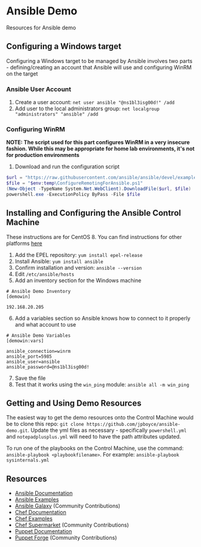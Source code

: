 # Ansible Demo
Resources for Ansible demo

## Configuring a Windows target
Configuring a Windows target to be managed by Ansible involves two parts - defining/creating an account that Ansible will use and configuring WinRM on the target

### Ansible User Account
1. Create a user account:  `net user ansible "@ns1bl3isg00d!" /add`
2. Add user to the local administrators group:  `net localgroup "administrators" "ansible" /add`

### Configuring WinRM
**NOTE: The script used for this part configures WinRM in a very insecure fashion.  While this may be appropriate for home lab environments, it's not for production environments**
1. Download and run the configuration script 
```powershell
$url = "https://raw.githubusercontent.com/ansible/ansible/devel/examples/scripts/ConfigureRemotingForAnsible.ps1"
$file = "$env:temp\ConfigureRemotingForAnsible.ps1"
(New-Object -TypeName System.Net.WebClient).DownloadFile($url, $file)
powershell.exe -ExecutionPolicy ByPass -File $file
```

## Installing and Configuring the Ansible Control Machine
These instructions are for CentOS 8.  You can find instructions for other platforms [here](https://docs.ansible.com/ansible/latest/installation_guide/index.html)
1. Add the EPEL repository:  `yum install epel-release`
2. Install Ansible:  `yum install ansible`
3. Confirm installation and version:  `ansible --version`
4. Edit `/etc/ansible/hosts`
5. Add an inventory section for the Windows machine
```shell
# Ansible Demo Inventory
[demowin]

192.168.20.205
```
6. Add a variables section so Ansible knows how to connect to it properly and what account to use
```shell
# Ansible Demo Variables
[demowin:vars]

ansible_connection=winrm
ansible_port=5985
ansible_user=ansible
ansible_password=@ns1bl3isg00d!
```
7. Save the file
8. Test that it works using the `win_ping` module: `ansible all -m win_ping`

## Getting and Using Demo Resources
The easiest way to get the demo resources onto the Control Machine would be to clone this repo: `git clone https://github.com/jpboyce/ansible-demo.git`.  Update the yml files as necessary - specifically `powershell.yml` and `notepadplusplus.yml` will need to have the path attributes updated.

To run one of the playbooks on the Control Machine, use the command: `ansible-playbook <playbookfilename>`.  For example: `ansible-playbook sysinternals.yml`

## Resources
* [Ansible Documentation](https://docs.ansible.com/ansible/latest/index.html)
* [Ansible Examples](https://github.com/ansible/ansible-examples)
* [Ansible Galaxy](https://galaxy.ansible.com/) (Community Contributions)
* [Chef Documentation](https://docs.chef.io/)
* [Chef Examples](https://github.com/chef-cft/chef-examples)
* [Chef Supermarket](https://supermarket.chef.io/) (Community Contributions)
* [Puppet Documentation](https://puppet.com/docs/puppet/latest/puppet_index.html)
* [Puppet Forge](https://forge.puppet.com/)  (Community Contributions)